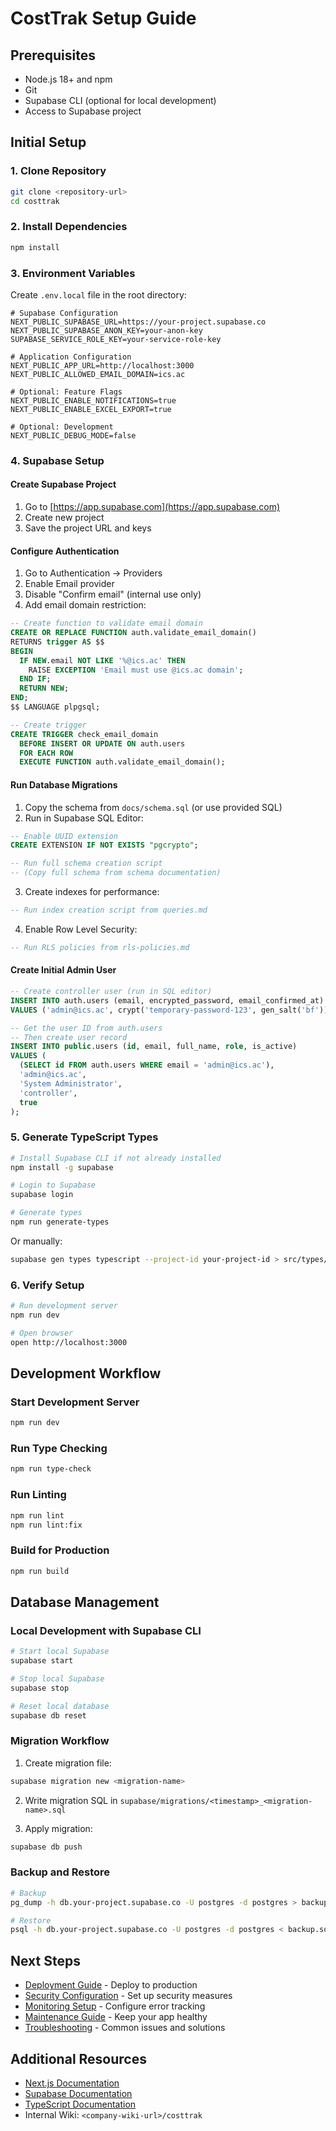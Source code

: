 # CostTrak Setup Guide

## Prerequisites

- Node.js 18+ and npm
- Git
- Supabase CLI (optional for local development)
- Access to Supabase project

## Initial Setup

### 1. Clone Repository

```bash
git clone <repository-url>
cd costtrak
```

### 2. Install Dependencies

```bash
npm install
```

### 3. Environment Variables

Create `.env.local` file in the root directory:

```env
# Supabase Configuration
NEXT_PUBLIC_SUPABASE_URL=https://your-project.supabase.co
NEXT_PUBLIC_SUPABASE_ANON_KEY=your-anon-key
SUPABASE_SERVICE_ROLE_KEY=your-service-role-key

# Application Configuration
NEXT_PUBLIC_APP_URL=http://localhost:3000
NEXT_PUBLIC_ALLOWED_EMAIL_DOMAIN=ics.ac

# Optional: Feature Flags
NEXT_PUBLIC_ENABLE_NOTIFICATIONS=true
NEXT_PUBLIC_ENABLE_EXCEL_EXPORT=true

# Optional: Development
NEXT_PUBLIC_DEBUG_MODE=false
```

### 4. Supabase Setup

#### Create Supabase Project

1. Go to [https://app.supabase.com](https://app.supabase.com)
2. Create new project
3. Save the project URL and keys

#### Configure Authentication

1. Go to Authentication → Providers
2. Enable Email provider
3. Disable "Confirm email" (internal use only)
4. Add email domain restriction:

```sql
-- Create function to validate email domain
CREATE OR REPLACE FUNCTION auth.validate_email_domain()
RETURNS trigger AS $$
BEGIN
  IF NEW.email NOT LIKE '%@ics.ac' THEN
    RAISE EXCEPTION 'Email must use @ics.ac domain';
  END IF;
  RETURN NEW;
END;
$$ LANGUAGE plpgsql;

-- Create trigger
CREATE TRIGGER check_email_domain
  BEFORE INSERT OR UPDATE ON auth.users
  FOR EACH ROW
  EXECUTE FUNCTION auth.validate_email_domain();
```

#### Run Database Migrations

1. Copy the schema from `docs/schema.sql` (or use provided SQL)
2. Run in Supabase SQL Editor:

```sql
-- Enable UUID extension
CREATE EXTENSION IF NOT EXISTS "pgcrypto";

-- Run full schema creation script
-- (Copy full schema from schema documentation)
```

3. Create indexes for performance:

```sql
-- Run index creation script from queries.md
```

4. Enable Row Level Security:

```sql
-- Run RLS policies from rls-policies.md
```

#### Create Initial Admin User

```sql
-- Create controller user (run in SQL editor)
INSERT INTO auth.users (email, encrypted_password, email_confirmed_at)
VALUES ('admin@ics.ac', crypt('temporary-password-123', gen_salt('bf')), now());

-- Get the user ID from auth.users
-- Then create user record
INSERT INTO public.users (id, email, full_name, role, is_active)
VALUES (
  (SELECT id FROM auth.users WHERE email = 'admin@ics.ac'),
  'admin@ics.ac',
  'System Administrator',
  'controller',
  true
);
```

### 5. Generate TypeScript Types

```bash
# Install Supabase CLI if not already installed
npm install -g supabase

# Login to Supabase
supabase login

# Generate types
npm run generate-types
```

Or manually:

```bash
supabase gen types typescript --project-id your-project-id > src/types/database.ts
```

### 6. Verify Setup

```bash
# Run development server
npm run dev

# Open browser
open http://localhost:3000
```

## Development Workflow

### Start Development Server

```bash
npm run dev
```

### Run Type Checking

```bash
npm run type-check
```

### Run Linting

```bash
npm run lint
npm run lint:fix
```

### Build for Production

```bash
npm run build
```

## Database Management

### Local Development with Supabase CLI

```bash
# Start local Supabase
supabase start

# Stop local Supabase
supabase stop

# Reset local database
supabase db reset
```

### Migration Workflow

1. Create migration file:
```bash
supabase migration new <migration-name>
```

2. Write migration SQL in `supabase/migrations/<timestamp>_<migration-name>.sql`

3. Apply migration:
```bash
supabase db push
```

### Backup and Restore

```bash
# Backup
pg_dump -h db.your-project.supabase.co -U postgres -d postgres > backup.sql

# Restore
psql -h db.your-project.supabase.co -U postgres -d postgres < backup.sql
```

## Next Steps

- [Deployment Guide](./deployment.md) - Deploy to production
- [Security Configuration](./security.md) - Set up security measures
- [Monitoring Setup](./monitoring.md) - Configure error tracking
- [Maintenance Guide](./maintenance.md) - Keep your app healthy
- [Troubleshooting](./troubleshooting.md) - Common issues and solutions

## Additional Resources

- [Next.js Documentation](https://nextjs.org/docs)
- [Supabase Documentation](https://supabase.com/docs)
- [TypeScript Documentation](https://www.typescriptlang.org/docs)
- Internal Wiki: `<company-wiki-url>/costtrak`